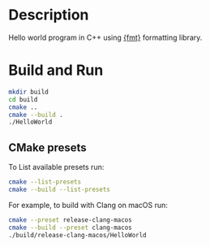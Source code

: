 # Description
Hello world program in C++ using [{fmt}](https://github.com/fmtlib/fmt) formatting library.

# Build and Run

```bash
mkdir build
cd build
cmake ..
cmake --build .
./HelloWorld
```

## CMake presets

To List available presets run:

```bash
cmake --list-presets
cmake --build --list-presets
```

For example, to build with Clang on macOS run:

```bash
cmake --preset release-clang-macos
cmake --build --preset clang-macos
./build/release-clang-macos/HelloWorld
```

